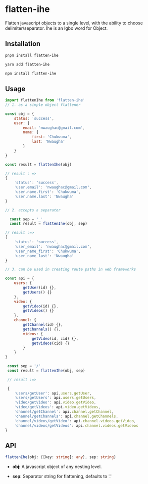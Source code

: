 # flatten-ihe

Flatten javascript objects to a single level, with the ability to choose delimiter/separator. Ihe is an Igbo word for Object.

## Installation

```bash
pnpm install flatten-ihe

yarn add flatten-ihe

npm install flatten-ihe
```

## Usage

```js
import flattenIhe from 'flatten-ihe'
// 1. as a simple object flattener

const obj = {
    status: 'success',
    user: {
        email: 'nwaughac@gmail.com',
        name: {
            first: 'Chukwuma',
            last: 'Nwaugha'
        }
    }
}

const result = flattenIhe(obj)

// result : =>
{
    'status': 'success',
    'user.email': 'nwaughac@gmail.com',
    'user.name.first': 'Chukwuma',
    'user.name.last': 'Nwaugha'
}

// 2. accepts a separator

  const sep = '_'
  const result = flattenIhe(obj, sep)

// result :=>
{
    'status': 'success',
    'user_email': 'nwaughac@gmail.com',
    'user_name_first': 'Chukwuma',
    'user_name_last': 'Nwaugha'
}

// 3. can be used in creating route paths in web frameworks

const api = {
    users: {
        getUser(id) {},
        getUsers() {}
    },
    video: {
        getVideo(id) {},
        getVideos() {}
    },
    channel: {
        getChannel(id) {},
        getChannels() {},
        videos: {
            getVideo(id, cid) {},
            getVideos(cid) {}
        }
    }
}

 const sep = '/'
 const result = flattenIhe(obj, sep)

 // result :=>

 {
    'users/getUser': api.users.getUser,
    'users/getUsers': api.users.getUsers,
    'video/getVideo': api.video.getVideo,
    'video/getVideos': api.video.getVideos,
    'channel/getChannel': api.channel.getChannel,
    'channel/getChannels': api.channel.getChannels,
    'channel/videos/getVideo': api.channel.videos.getVideo,
    'channel/videos/getVideos': api.channel.videos.getVideos
}

```

## API

```ts
flattenIhe(obj: {[key: string]: any}, sep: string)
```

- **obj**: A javascript object of any nesting level.

- **sep**: Separator string for flattening, defaults to '.'
